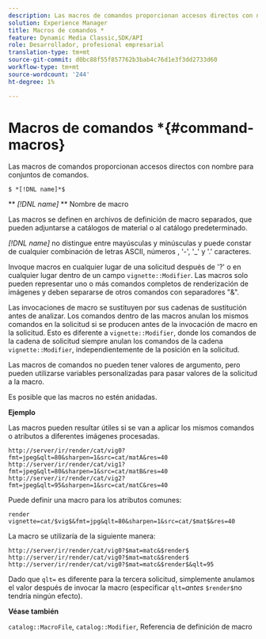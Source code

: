 ```yaml
---
description: Las macros de comandos proporcionan accesos directos con nombre para conjuntos de comandos.
solution: Experience Manager
title: Macros de comandos *
feature: Dynamic Media Classic,SDK/API
role: Desarrollador, profesional empresarial
translation-type: tm+mt
source-git-commit: d0bc88f55f857762b3bab4c76d1e3f3dd2733d60
workflow-type: tm+mt
source-wordcount: '244'
ht-degree: 1%

---
```



# Macros de comandos *{#command-macros}

Las macros de comandos proporcionan accesos directos con nombre para conjuntos de comandos.

`$ *[!DNL name]*$`

** *[!DNL name]* ** Nombre de macro

Las macros se definen en archivos de definición de macro separados, que pueden adjuntarse a catálogos de material o al catálogo predeterminado.

*[!DNL name]* no distingue entre mayúsculas y minúsculas y puede constar de cualquier combinación de letras ASCII, números , &#39;-&#39;, &#39;_&#39; y &#39;.&#39; caracteres.

Invoque macros en cualquier lugar de una solicitud después de &#39;?&#39; o en cualquier lugar dentro de un campo `vignette::Modifier`. Las macros solo pueden representar uno o más comandos completos de renderización de imágenes y deben separarse de otros comandos con separadores &quot;&amp;&quot;.

Las invocaciones de macro se sustituyen por sus cadenas de sustitución antes de analizar. Los comandos dentro de las macros anulan los mismos comandos en la solicitud si se producen antes de la invocación de macro en la solicitud. Esto es diferente a `vignette::Modifier`, donde los comandos de la cadena de solicitud siempre anulan los comandos de la cadena `vignette::Modifier`, independientemente de la posición en la solicitud.

Las macros de comandos no pueden tener valores de argumento, pero pueden utilizarse variables personalizadas para pasar valores de la solicitud a la macro.

Es posible que las macros no estén anidadas.

**Ejemplo**

Las macros pueden resultar útiles si se van a aplicar los mismos comandos o atributos a diferentes imágenes procesadas.

`http://server/ir/render/cat/vig0?fmt=jpeg&qlt=80&sharpen=1&src=cat/matA&res=40 http://server/ir/render/cat/vig1?fmt=jpeg&qlt=80&sharpen=1&src=cat/matB&res=40 http://server/ir/render/cat/vig2?fmt=jpeg&qlt=95&sharpen=1&src=cat/matC&res=40`

Puede definir una macro para los atributos comunes:

`render vignette=cat/$vig$&fmt=jpg&qlt=80&sharpen=1&src=cat/$mat$&res=40`

La macro se utilizaría de la siguiente manera:

`http://server/ir/render/cat/vig0?$mat=matc&$render$ http://server/ir/render/cat/vig0?$mat=matc&$render$ http://server/ir/render/cat/vig0?$mat=matc&$render$&qlt=95`

Dado que `qlt=` es diferente para la tercera solicitud, simplemente anulamos el valor después de invocar la macro (especificar `qlt=`*antes* `$render$`no tendría ningún efecto).

**Véase también**

`catalog::MacroFile`,  `catalog::Modifier`, Referencia de definición de macro

<!--<a id="section_297B7FCB285F4891AA76DF8393089931"></a>-->

